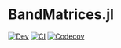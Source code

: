 # BandMatrices.jl

[![Dev](https://img.shields.io/badge/docs-dev-blue.svg)](https://jl-pkgs.github.io/BandMatrices.jl/dev)
[![CI](https://github.com/jl-pkgs/BandMatrices.jl/actions/workflows/CI.yml/badge.svg)](https://github.com/jl-pkgs/BandMatrices.jl/actions/workflows/CI.yml)
[![Codecov](https://codecov.io/gh/jl-pkgs/BandMatrices.jl/branch/master/graph/badge.svg)](https://codecov.io/gh/jl-pkgs/BandMatrices.jl)
